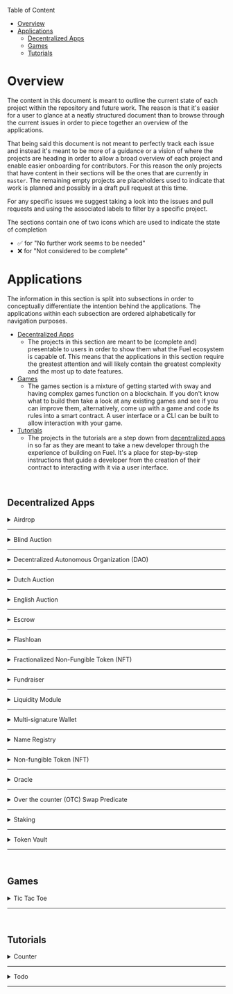 Table of Content
- [Overview](#overview)
- [Applications](#applications)
  - [Decentralized Apps](#decentralized-apps)
  - [Games](#games)
  - [Tutorials](#tutorials)

# Overview

The content in this document is meant to outline the current state of each project within the repository and future work. The reason is that it's easier for a user to glance at a neatly structured document than to browse through the current issues in order to piece together an overview of the applications.

That being said this document is not meant to perfectly track each issue and instead it's meant to be more of a guidance or a vision of where the projects are heading in order to allow a broad overview of each project and enable easier onboarding for contributors. For this reason the only projects that have content in their sections will be the ones that are currently in `master`. The remaining empty projects are placeholders used to indicate that work is planned and possibly in a draft pull request at this time.

For any specific issues we suggest taking a look into the issues and pull requests and using the associated labels to filter by a specific project.

The sections contain one of two icons which are used to indicate the state of completion

- ✅ for "No further work seems to be needed"
- ❌ for "Not considered to be complete"

# Applications

The information in this section is split into subsections in order to conceptually differentiate the intention behind the applications. The applications within each subsection are ordered alphabetically for navigation purposes.

- [Decentralized Apps](#decentralized-apps)
  - The projects in this section are meant to be (complete and) presentable to users in order to show them what the Fuel ecosystem is capable of. This means that the applications in this section require the greatest attention and will likely contain the greatest complexity and the most up to date features.
- [Games](#games)
  - The games section is a mixture of getting started with sway and having complex games function on a blockchain. If you don't know what to build then take a look at any existing games and see if you can improve them, alternatively, come up with a game and code its rules into a smart contract. A user interface or a CLI can be built to allow interaction with your game.
- [Tutorials](#tutorials)
  - The projects in the tutorials are a step down from [decentralized apps](#decentralized-apps) in so far as they are meant to take a new developer through the experience of building on Fuel. It's a place for step-by-step instructions that guide a developer from the creation of their contract to interacting with it via a user interface.

<br>

## Decentralized Apps

<details>
<summary>Airdrop</summary>

<h3>Contracts ✅</h3>

- Feature complete for UI integration
  - Needs vec support in SDK so that array can be changed to vec

<h3>User Interface</h3>

<h3>Tests</h3>

- <h3>Rust ❌</h3>

  - Tests currently integrate manual hashing due to compatiability with [Fuel-Merkle](https://github.com/FuelLabs/fuel-merkle).

- <h3>Typescript</h3>

<h3>Documentation ✅</h3>

- Readme ✅
  - Once UI is added it needs to be documented
- Specification ✅

</details>

---

<details>
<summary>Blind Auction</summary>

<h3>Contracts</h3>

<h3>User Interface</h3>

<h3>Tests</h3>

- <h3>Rust</h3>
- <h3>Typescript</h3>

<h3>Documentation</h3>

</details>

---

<details>
<summary>Decentralized Autonomous Organization (DAO)</summary>

<h3>Contracts ❌</h3>

- Replace constructor with manifest instantiation?
- Need to possibly handle overflowing upon calculating votes inside `execute`
- Outdated way to call an arbitrary contract, WIP in Sway repo
- Can instantiate with approval of 1 - exploitable
- Extend to use multiple consensus mechansims instead of a simple yes:no ratio
- Not alphabetically ordered
- Formatting

<h3>User Interface</h3>

<h3>Tests</h3>

- <h3>Rust ❌</h3>

  - SDK has block manipulation so tests can continue to be written

- <h3>Typescript</h3>

<h3>Documentation ✅</h3>

- Readme ❌
  - Need to remove "current state of app" since this document covers that content
  - Once UI is added it needs to be documented
- Specification ✅

</details>

---

<details>
<summary>Dutch Auction</summary>

<h3>Contracts</h3>

<h3>User Interface</h3>

<h3>Tests</h3>

- <h3>Rust</h3>
- <h3>Typescript</h3>

<h3>Documentation</h3>

</details>

---

<details>
<summary>English Auction</summary>

<h3>Contracts ❌</h3>

  - Needs [support for StorageVec](https://github.com/FuelLabs/sway/issues/2465) in structs so that mutliple NFTs may be bid

<h3>User Interface</h3>

<h3>Tests</h3>

- <h3>Rust ✅</h3>
- <h3>Typescript</h3>

<h3>Documentation</h3>

- Readme ✅
  - Once UI is added it needs to be documented
- Specification ✅

</details>

---

<details>
<summary>Escrow</summary>

<h3>Contracts ✅</h3>

- Feature complete for UI integration
- Needs some getters so that contracts can interact

<h3>User Interface</h3>

<h3>Tests</h3>

- <h3>Rust ❌</h3>

  - SDK has block manipulation so tests can continue to be written

- <h3>Typescript</h3>

<h3>Documentation ✅</h3>

- Readme ❌
  - Once UI is added it needs to be documented
- Specification ✅

</details>

---

<details>
<summary>Flashloan</summary>

<h3>Contracts</h3>

<h3>User Interface</h3>

<h3>Tests</h3>

- <h3>Rust</h3>
- <h3>Typescript</h3>

<h3>Documentation</h3>

</details>

---

<details>
<summary>Fractionalized Non-Fungible Token (NFT)</summary>

<h3>Contracts</h3>

<h3>User Interface</h3>

<h3>Tests</h3>

- <h3>Rust</h3>
- <h3>Typescript</h3>

<h3>Documentation</h3>

</details>

---

<details>
<summary>Fundraiser</summary>

<h3>Contracts ❌</h3>

- Discovery of campaigns
  - Cannot search for campaign aside from by a number from 0...X where X is known
  - Campaigns do not have any descriptions / titles / context
    - Should probably use a vec to store data that a human can use to distinguish between campaigns
- No easy way to retrieve campaigns by user
  - Must iterate from 0...X where X is known by another function call

<h3>User Interface ❌</h3>

<h4>Author</h4>

An author should be able to see a history of the campaigns that they have created

- This should be categorized into currently active and completed campaigns
- An active campaign is one that has not reached its deadline nor has been cancelled by the author
- The author should see 
  - When the campaign ends / time until the deadline
  - Which campaigns have been cancelled / claimed
  - The state of the campaign i.e. whether the campaign has succeeded in reaching its goal
    - Pending state is when the deadline has not been reached
    - Successful state is when the deadline is reached and the goal has been reached
    - Failed state is when the deadline is reached and the goal has not been reached
    - Cancelled state is when the author has cancelled the campaign
  - The amount pledged by all users and how much is needed to reach the goal
  - Who the beneficiary is
  - Which asset the campaign accepts

<h4>User</h4>

A user should be able to see the campaigns that they have pledged towards

- This includes the amount that they have pledged
- The campaigns should be categorized into active and completed campaigns
- Only the user should be able to see how much they have pledged

<h3>Tests</h3>

- <h3>Rust ❌</h3>

  - SDK has block manipulation so tests can continue to be written

- <h3>Typescript</h3>

<h3>Documentation ✅</h3>

- Readme ✅
  - Once UI is added it needs to be documented
- Specification ✅

</details>

---

<details>
<summary>Liquidity Module</summary>

<h3>Contracts</h3>

<h3>User Interface</h3>

<h3>Tests</h3>

- <h3>Rust</h3>
- <h3>Typescript</h3>

<h3>Documentation</h3>

- Issue is not documented

</details>

---

<details>
<summary>Multi-signature Wallet</summary>

<h3>Contracts ❌</h3>

- Rename `contract_abi` to `interface`
- Move documentation onto the interface rather than have it on the implementation
- Document events
- Not alphabetically ordered
- Move `create_hash` into `utils`
- Move `count_approvals` to `utils` when libraries support storage access
  - The keyword `break` is implemented, uncomment and use in fn
- Needs to use vec instead of arrays but cannot test in SDK
- Only basic functionality is implemented (lots more to do as listed in issues)
  - Cannot make arbitrary calls yet, work is being done in Sway which hopefully resolves this

<h3>User Interface</h3>

<h3>Tests</h3>

- <h3>Rust ❌</h3>

  - Needs vec support to test, partial tests written for basic functionality in draft PR

- <h3>Typescript</h3>

<h3>Documentation ❌</h3>

- Readme ❌
  - Need to remove "current state of app" since this document covers that content
  - Once UI is added it needs to be documented
- Specification ❌
  - Does not exist

</details>

---

<details>
<summary>Name Registry</summary>

<h3>Contracts ✅</h3>

<h3>User Interface ❌</h3>
  - UI does not exist

<h3>Tests</h3>

- <h3>Rust ✅</h3>
- <h3>Typescript ❌</h3>
  - Tests are only in Rust

<h3>Documentation ✅</h3>

</details>

---

<details>
<summary>Non-fungible Token (NFT)</summary>

Will move from Apps repo to Libs repo soon

<h3>Contracts ❌</h3>

- Needs vec and option but they are not supported in the SDK so cannot test

<h3>User Interface ✅</h3>

- Will not exist for an NFT and instead other applications which integrate the NFT will have their own UI's

<h3>Tests</h3>

- <h3>Rust ❌</h3>

  - Needs to support vec and option to complete testing

- <h3>Typescript ✅</h3>

  - Will not exist

<h3>Documentation ❌</h3>

- Readme ❌
  - Need to remove "current state of app" since this document covers that content
  - Doesn't really belong in apps repo and should be moved to libs repo at some point
    - Although it will be used in other apps
- Specification ❌
  - Does not exist

</details>

---

<details>
<summary>Oracle</summary>

<h3>Contracts ❌</h3>

- Needs a sway fix for using non-primitive types as configuration time constants to represent the owner variable appropriately.

<h3>User Interface</h3>

<h3>Oracle Node</h3>

<h3>Tests</h3>

- <h3>Rust ✅</h3>
- <h3>Typescript</h3>

<h3>Documentation ✅</h3>

- Readme ✅
- Specification ✅

</details>

---

<details>
<summary>Over the counter (OTC) Swap Predicate</summary>

<h3>Contracts</h3>

<h3>User Interface</h3>

<h3>Tests</h3>

- <h3>Rust</h3>
- <h3>Typescript</h3>

<h3>Documentation</h3>

</details>

---

<details>
<summary>Staking</summary>

<h3>Contracts</h3>

<h3>User Interface</h3>

<h3>Tests</h3>

- <h3>Rust</h3>
- <h3>Typescript</h3>

<h3>Documentation</h3>

</details>

---

<details>
<summary>Token Vault</summary>

<h3>Contracts</h3>

<h3>User Interface</h3>

<h3>Tests</h3>

- <h3>Rust</h3>
- <h3>Typescript</h3>

<h3>Documentation</h3>

</details>

---

<br>

## Games

<details>
<summary>Tic Tac Toe</summary>

<h3>Contracts</h3>

<h3>User Interface</h3>

<h3>Tests</h3>

- <h3>Rust</h3>
- <h3>Typescript</h3>

<h3>Documentation</h3>

</details>

---

<br>

## Tutorials

<details>
<summary>Counter</summary>

<h3>Contracts</h3>

<h3>User Interface</h3>

<h3>Tests</h3>

- <h3>Rust</h3>
- <h3>Typescript</h3>

<h3>Documentation</h3>

</details>

---

<details>
<summary>Todo</summary>

<h3>Contracts</h3>

<h3>User Interface</h3>

<h3>Tests</h3>

- <h3>Rust</h3>
- <h3>Typescript</h3>

<h3>Documentation</h3>

</details>

---
